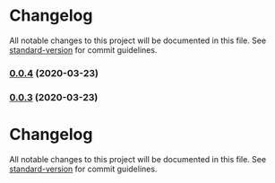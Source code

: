 # Changelog

All notable changes to this project will be documented in this file. See [standard-version](https://github.com/conventional-changelog/standard-version) for commit guidelines.

### [0.0.4](https://github.com/joaopavila/angular-datepicker-ui/compare/v0.0.3...v0.0.4) (2020-03-23)

### [0.0.3](https://github.com/joaopavila/angular-datepicker-ui/compare/v0.0.2...v0.0.3) (2020-03-23)

# Changelog

All notable changes to this project will be documented in this file. See [standard-version](https://github.com/conventional-changelog/standard-version) for commit guidelines.
